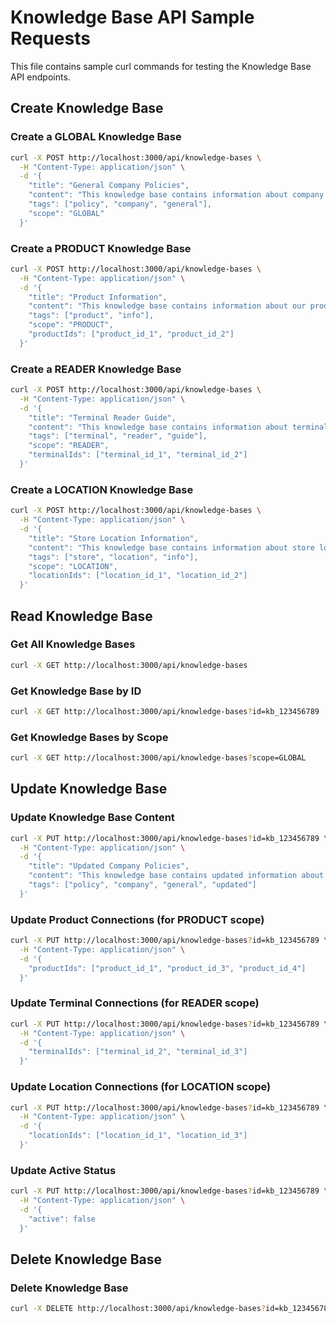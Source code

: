 # Knowledge Base API Sample Requests

This file contains sample curl commands for testing the Knowledge Base API endpoints.

## Create Knowledge Base

### Create a GLOBAL Knowledge Base
```bash
curl -X POST http://localhost:3000/api/knowledge-bases \
  -H "Content-Type: application/json" \
  -d '{
    "title": "General Company Policies",
    "content": "This knowledge base contains information about company policies and procedures.",
    "tags": ["policy", "company", "general"],
    "scope": "GLOBAL"
  }'
```

### Create a PRODUCT Knowledge Base
```bash
curl -X POST http://localhost:3000/api/knowledge-bases \
  -H "Content-Type: application/json" \
  -d '{
    "title": "Product Information",
    "content": "This knowledge base contains information about our products.",
    "tags": ["product", "info"],
    "scope": "PRODUCT",
    "productIds": ["product_id_1", "product_id_2"]
  }'
```

### Create a READER Knowledge Base
```bash
curl -X POST http://localhost:3000/api/knowledge-bases \
  -H "Content-Type: application/json" \
  -d '{
    "title": "Terminal Reader Guide",
    "content": "This knowledge base contains information about terminal readers.",
    "tags": ["terminal", "reader", "guide"],
    "scope": "READER",
    "terminalIds": ["terminal_id_1", "terminal_id_2"]
  }'
```

### Create a LOCATION Knowledge Base
```bash
curl -X POST http://localhost:3000/api/knowledge-bases \
  -H "Content-Type: application/json" \
  -d '{
    "title": "Store Location Information",
    "content": "This knowledge base contains information about store locations.",
    "tags": ["store", "location", "info"],
    "scope": "LOCATION",
    "locationIds": ["location_id_1", "location_id_2"]
  }'
```

## Read Knowledge Base

### Get All Knowledge Bases
```bash
curl -X GET http://localhost:3000/api/knowledge-bases
```

### Get Knowledge Base by ID
```bash
curl -X GET http://localhost:3000/api/knowledge-bases?id=kb_123456789
```

### Get Knowledge Bases by Scope
```bash
curl -X GET http://localhost:3000/api/knowledge-bases?scope=GLOBAL
```

## Update Knowledge Base

### Update Knowledge Base Content
```bash
curl -X PUT http://localhost:3000/api/knowledge-bases?id=kb_123456789 \
  -H "Content-Type: application/json" \
  -d '{
    "title": "Updated Company Policies",
    "content": "This knowledge base contains updated information about company policies and procedures.",
    "tags": ["policy", "company", "general", "updated"]
  }'
```

### Update Product Connections (for PRODUCT scope)
```bash
curl -X PUT http://localhost:3000/api/knowledge-bases?id=kb_123456789 \
  -H "Content-Type: application/json" \
  -d '{
    "productIds": ["product_id_1", "product_id_3", "product_id_4"]
  }'
```

### Update Terminal Connections (for READER scope)
```bash
curl -X PUT http://localhost:3000/api/knowledge-bases?id=kb_123456789 \
  -H "Content-Type: application/json" \
  -d '{
    "terminalIds": ["terminal_id_2", "terminal_id_3"]
  }'
```

### Update Location Connections (for LOCATION scope)
```bash
curl -X PUT http://localhost:3000/api/knowledge-bases?id=kb_123456789 \
  -H "Content-Type: application/json" \
  -d '{
    "locationIds": ["location_id_1", "location_id_3"]
  }'
```

### Update Active Status
```bash
curl -X PUT http://localhost:3000/api/knowledge-bases?id=kb_123456789 \
  -H "Content-Type: application/json" \
  -d '{
    "active": false
  }'
```

## Delete Knowledge Base

### Delete Knowledge Base
```bash
curl -X DELETE http://localhost:3000/api/knowledge-bases?id=kb_123456789
``` 